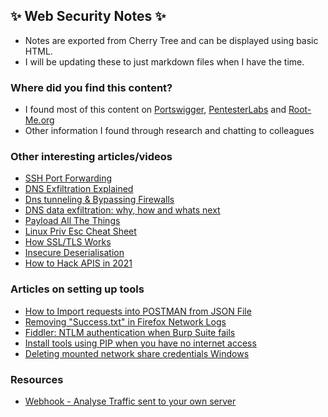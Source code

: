 ## ✨ Web Security Notes ✨

* Notes are exported from Cherry Tree and can be displayed using basic HTML.
* I will be updating these to just markdown files when I have the time.

### Where did you find this content?
* I found most of this content on [Portswigger](https://portswigger.net/), [PentesterLabs](https://pentesterlab.com/) and [Root-Me.org](https://root-me.org/)
* Other information I found through research and chatting to colleagues

### Other interesting articles/videos
* [SSH Port Forwarding](https://www.youtube.com/watch?v=JKrO5WABdoY&list=WL&index=40)
* [DNS Exfiltration Explained](https://www.youtube.com/watch?v=jEyDwFLLIAA&list=WL&index=39)
* [Dns tunneling & Bypassing Firewalls](https://medium.com/@galolbardes/learn-how-easy-is-to-bypass-firewalls-using-dns-tunneling-and-also-how-to-block-it-3ed652f4a000)
* [DNS data exfiltration: why, how and whats next](https://blogs.akamai.com/2017/06/-20-years-of-dns-data-exfiltration-why-how-and-whats-next.html)
* [Payload All The Things](https://github.com/swisskyrepo/PayloadsAllTheThings)
* [Linux Priv Esc Cheat Sheet](blog.g0tmi1k.com/2011/08/basic-privilege-escalation)
* [How SSL/TLS Works](https://english.ncsc.nl/publications/publications/2019/juni/01/it-security-guidelines-for-transport-layer-security-tls)
* [Insecure Deserialisation](https://www.securecodewarrior.com/blog/coders-conquer-security-share-learn-series-insecure-deserialization)
* [How to Hack APIS in 2021](https://labs.detectify.com/2021/08/10/how-to-hack-apis-in-2021/)

### Articles on setting up tools
* [How to Import requests into POSTMAN from JSON File](https://developer.ft.com/portal/docs-start-install-postman-and-import-request-collection)
* [Removing "Success.txt" in Firefox Network Logs](https://support.mozilla.org/en-US/questions/1157121)
* [Fiddler: NTLM authentication when Burp Suite fails](https://techblog.mediaservice.net/2017/05/fiddler-ntlm-authentication-when-burp-suite-fails/)
* [Install tools using PIP when you have no internet access](https://stackoverflow.com/questions/11091623/how-to-install-packages-offline)
* [Deleting mounted network share credentials Windows](https://serverfault.com/questions/213765/how-do-i-remove-login-credentials-for-a-network-location-in-win7)

### Resources
* [Webhook - Analyse Traffic sent to your own server](webhook.site)
